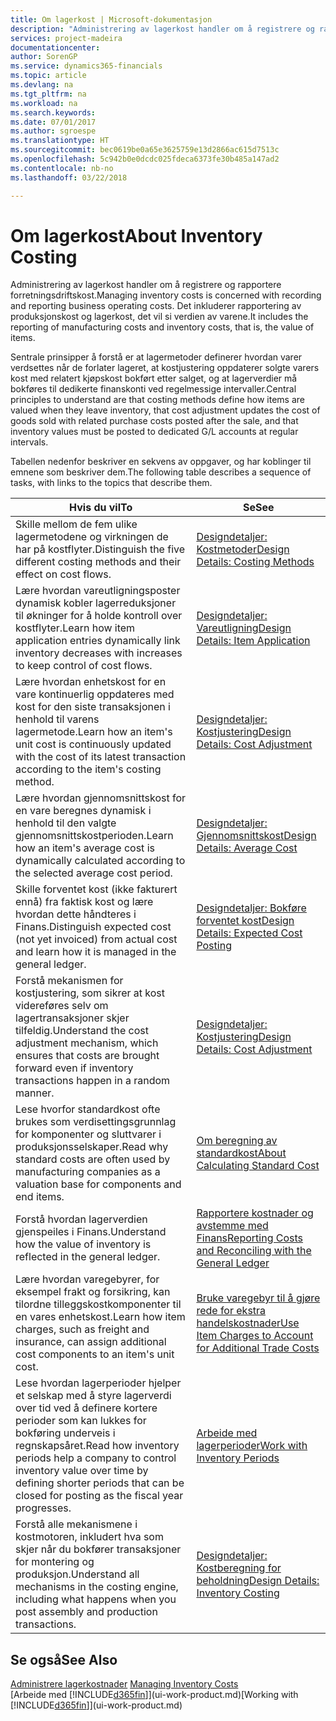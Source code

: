 ```yaml
---
title: Om lagerkost | Microsoft-dokumentasjon
description: "Administrering av lagerkost handler om å registrere og rapportere forretningsdriftskost. Det inkluderer rapportering av produksjonskost og lagerkost, det vil si verdien av varene."
services: project-madeira
documentationcenter: 
author: SorenGP
ms.service: dynamics365-financials
ms.topic: article
ms.devlang: na
ms.tgt_pltfrm: na
ms.workload: na
ms.search.keywords: 
ms.date: 07/01/2017
ms.author: sgroespe
ms.translationtype: HT
ms.sourcegitcommit: bec0619be0a65e3625759e13d2866ac615d7513c
ms.openlocfilehash: 5c942b0e0dcdc025fdeca6373fe30b485a147ad2
ms.contentlocale: nb-no
ms.lasthandoff: 03/22/2018

---
```

# <a name="about-inventory-costing"></a><span data-ttu-id="9a7f5-104">Om lagerkost</span><span class="sxs-lookup"><span data-stu-id="9a7f5-104">About Inventory Costing</span></span>
<span data-ttu-id="9a7f5-105">Administrering av lagerkost handler om å registrere og rapportere forretningsdriftskost.</span><span class="sxs-lookup"><span data-stu-id="9a7f5-105">Managing inventory costs is concerned with recording and reporting business operating costs.</span></span> <span data-ttu-id="9a7f5-106">Det inkluderer rapportering av produksjonskost og lagerkost, det vil si verdien av varene.</span><span class="sxs-lookup"><span data-stu-id="9a7f5-106">It includes the reporting of manufacturing costs and inventory costs, that is, the value of items.</span></span>  

 <span data-ttu-id="9a7f5-107">Sentrale prinsipper å forstå er at lagermetoder definerer hvordan varer verdsettes når de forlater lageret, at kostjustering oppdaterer solgte varers kost med relatert kjøpskost bokført etter salget, og at lagerverdier må bokføres til dedikerte finanskonti ved regelmessige intervaller.</span><span class="sxs-lookup"><span data-stu-id="9a7f5-107">Central principles to understand are that costing methods define how items are valued when they leave inventory, that cost adjustment updates the cost of goods sold with related purchase costs posted after the sale, and that inventory values must be posted to dedicated G/L accounts at regular intervals.</span></span>  

 <span data-ttu-id="9a7f5-108">Tabellen nedenfor beskriver en sekvens av oppgaver, og har koblinger til emnene som beskriver dem.</span><span class="sxs-lookup"><span data-stu-id="9a7f5-108">The following table describes a sequence of tasks, with links to the topics that describe them.</span></span>   

|<span data-ttu-id="9a7f5-109">**Hvis du vil**</span><span class="sxs-lookup"><span data-stu-id="9a7f5-109">**To**</span></span>|<span data-ttu-id="9a7f5-110">**Se**</span><span class="sxs-lookup"><span data-stu-id="9a7f5-110">**See**</span></span>|  
|------------|-------------|  
|<span data-ttu-id="9a7f5-111">Skille mellom de fem ulike lagermetodene og virkningen de har på kostflyter.</span><span class="sxs-lookup"><span data-stu-id="9a7f5-111">Distinguish the five different costing methods and their effect on cost flows.</span></span>|[<span data-ttu-id="9a7f5-112">Designdetaljer: Kostmetoder</span><span class="sxs-lookup"><span data-stu-id="9a7f5-112">Design Details: Costing Methods</span></span>](design-details-costing-methods.md)|  
|<span data-ttu-id="9a7f5-113">Lære hvordan vareutligningsposter dynamisk kobler lagerreduksjoner til økninger for å holde kontroll over kostflyter.</span><span class="sxs-lookup"><span data-stu-id="9a7f5-113">Learn how item application entries dynamically link inventory decreases with increases to keep control of cost flows.</span></span>|[<span data-ttu-id="9a7f5-114">Designdetaljer: Vareutligning</span><span class="sxs-lookup"><span data-stu-id="9a7f5-114">Design Details: Item Application</span></span>](design-details-item-application.md)|  
|<span data-ttu-id="9a7f5-115">Lære hvordan enhetskost for en vare kontinuerlig oppdateres med kost for den siste transaksjonen i henhold til varens lagermetode.</span><span class="sxs-lookup"><span data-stu-id="9a7f5-115">Learn how an item's unit cost is continuously updated with the cost of its latest transaction according to the item's costing method.</span></span>|[<span data-ttu-id="9a7f5-116">Designdetaljer: Kostjustering</span><span class="sxs-lookup"><span data-stu-id="9a7f5-116">Design Details: Cost Adjustment</span></span>](design-details-cost-adjustment.md)|  
|<span data-ttu-id="9a7f5-117">Lære hvordan gjennomsnittskost for en vare beregnes dynamisk i henhold til den valgte gjennomsnittskostperioden.</span><span class="sxs-lookup"><span data-stu-id="9a7f5-117">Learn how an item's average cost is dynamically calculated according to the selected average cost period.</span></span>|[<span data-ttu-id="9a7f5-118">Designdetaljer: Gjennomsnittskost</span><span class="sxs-lookup"><span data-stu-id="9a7f5-118">Design Details: Average Cost</span></span>](design-details-average-cost.md)|  
|<span data-ttu-id="9a7f5-119">Skille forventet kost (ikke fakturert ennå) fra faktisk kost og lære hvordan dette håndteres i Finans.</span><span class="sxs-lookup"><span data-stu-id="9a7f5-119">Distinguish expected cost (not yet invoiced) from actual cost and learn how it is managed in the general ledger.</span></span>|[<span data-ttu-id="9a7f5-120">Designdetaljer: Bokføre forventet kost</span><span class="sxs-lookup"><span data-stu-id="9a7f5-120">Design Details: Expected Cost Posting</span></span>](design-details-expected-cost-posting.md)|  
|<span data-ttu-id="9a7f5-121">Forstå mekanismen for kostjustering, som sikrer at kost videreføres selv om lagertransaksjoner skjer tilfeldig.</span><span class="sxs-lookup"><span data-stu-id="9a7f5-121">Understand the cost adjustment mechanism, which ensures that costs are brought forward even if inventory transactions happen in a random manner.</span></span>|[<span data-ttu-id="9a7f5-122">Designdetaljer: Kostjustering</span><span class="sxs-lookup"><span data-stu-id="9a7f5-122">Design Details: Cost Adjustment</span></span>](design-details-cost-adjustment.md)|  
|<span data-ttu-id="9a7f5-123">Lese hvorfor standardkost ofte brukes som verdisettingsgrunnlag for komponenter og sluttvarer i produksjonsselskaper.</span><span class="sxs-lookup"><span data-stu-id="9a7f5-123">Read why standard costs are often used by manufacturing companies as a valuation base for components and end items.</span></span>|[<span data-ttu-id="9a7f5-124">Om beregning av standardkost</span><span class="sxs-lookup"><span data-stu-id="9a7f5-124">About Calculating Standard Cost</span></span>](finance-about-calculating-standard-cost.md)|  
|<span data-ttu-id="9a7f5-125">Forstå hvordan lagerverdien gjenspeiles i Finans.</span><span class="sxs-lookup"><span data-stu-id="9a7f5-125">Understand how the value of inventory is reflected in the general ledger.</span></span>|[<span data-ttu-id="9a7f5-126">Rapportere kostnader og avstemme med Finans</span><span class="sxs-lookup"><span data-stu-id="9a7f5-126">Reporting Costs and Reconciling with the General Ledger</span></span>](finance-report-costs-and-reconcile-with-the-general-ledger.md)|  
|<span data-ttu-id="9a7f5-127">Lære hvordan varegebyrer, for eksempel frakt og forsikring, kan tilordne tilleggskostkomponenter til en vares enhetskost.</span><span class="sxs-lookup"><span data-stu-id="9a7f5-127">Learn how item charges, such as freight and insurance, can assign additional cost components to an item's unit cost.</span></span>|[<span data-ttu-id="9a7f5-128">Bruke varegebyr til å gjøre rede for ekstra handelskostnader</span><span class="sxs-lookup"><span data-stu-id="9a7f5-128">Use Item Charges to Account for Additional Trade Costs</span></span>](payables-how-assign-item-charges.md)|  
|<span data-ttu-id="9a7f5-129">Lese hvordan lagerperioder hjelper et selskap med å styre lagerverdi over tid ved å definere kortere perioder som kan lukkes for bokføring underveis i regnskapsåret.</span><span class="sxs-lookup"><span data-stu-id="9a7f5-129">Read how inventory periods help a company to control inventory value over time by defining shorter periods that can be closed for posting as the fiscal year progresses.</span></span>|[<span data-ttu-id="9a7f5-130">Arbeide med lagerperioder</span><span class="sxs-lookup"><span data-stu-id="9a7f5-130">Work with Inventory Periods</span></span>](finance-how-to-work-with-inventory-periods.md)|  
|<span data-ttu-id="9a7f5-131">Forstå alle mekanismene i kostmotoren, inkludert hva som skjer når du bokfører transaksjoner for montering og produksjon.</span><span class="sxs-lookup"><span data-stu-id="9a7f5-131">Understand all mechanisms in the costing engine, including what happens when you post assembly and production transactions.</span></span>|[<span data-ttu-id="9a7f5-132">Designdetaljer: Kostberegning for beholdning</span><span class="sxs-lookup"><span data-stu-id="9a7f5-132">Design Details: Inventory Costing</span></span>](design-details-inventory-costing.md)|

## <a name="see-also"></a><span data-ttu-id="9a7f5-133">Se også</span><span class="sxs-lookup"><span data-stu-id="9a7f5-133">See Also</span></span>
<span data-ttu-id="9a7f5-134">[Administrere lagerkostnader](finance-manage-inventory-costs.md)  </span><span class="sxs-lookup"><span data-stu-id="9a7f5-134">[Managing Inventory Costs](finance-manage-inventory-costs.md)  </span></span>  
<span data-ttu-id="9a7f5-135">[Arbeide med [!INCLUDE[d365fin](includes/d365fin_md.md)]](ui-work-product.md)</span><span class="sxs-lookup"><span data-stu-id="9a7f5-135">[Working with [!INCLUDE[d365fin](includes/d365fin_md.md)]](ui-work-product.md)</span></span>


